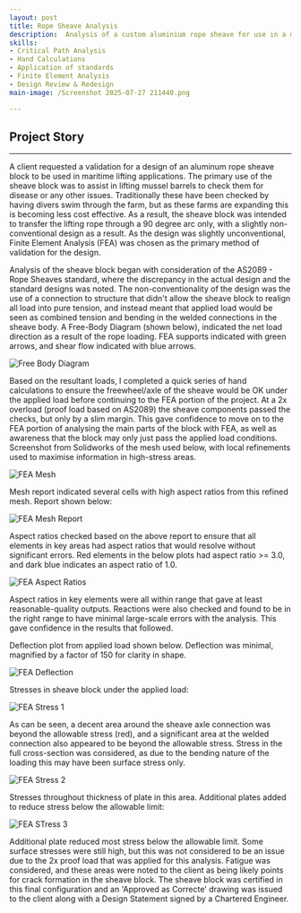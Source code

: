 ```yaml
---
layout: post
title: Rope Sheave Analysis
description:  Analysis of a custom aluminium rope sheave for use in a maritime environment to complete lifting procedures. Design signed of by CPEng.
skills: 
- Critical Path Analysis
- Hand Calculations
- Application of standards
- Finite Element Analysis
- Design Review & Redesign
main-image: /Screenshot 2025-07-27 211440.png

---
```


## Project Story

---

A client requested a validation for a design of an aluminum rope sheave block to be used in maritime lifting applications. The primary use of the sheave block was to assist in lifting mussel barrels to check them for disease or any other issues. Traditionally these have been checked by having divers swim through the farm, but as these farms are expanding this is becoming less cost effective. As a result, the sheave block was intended to transfer the lifting rope through a 90 degree arc only, with a slightly non-conventional design as a result. As the design was slightly unconventional, Finite Element Analysis (FEA) was chosen as the primary method of validation for the design.

Analysis of the sheave block began with consideration of the AS2089 - Rope Sheaves standard, where the discrepancy in the actual design and the standard designs was noted. The non-conventionality of the design was the use of a connection to structure that didn't allow the sheave block to realign all load into pure tension, and instead meant that applied load would be seen as combined tension and bending in the welded connections in the sheave body. A Free-Body Diagram (shown below), indicated the net load direction as a result of the rope loading. FEA supports indicated with green arrows, and shear flow indicated with blue arrows.

![Free Body Diagram](/_projects/Rope-Sheave-Analysis/Screenshot%202025-07-28%20151752.png)

Based on the resultant loads, I completed a quick series of hand calculations to ensure the freewheel/axle of the sheave would be OK under the applied load before continuing to the FEA portion of the project. At a 2x overload (proof load based on AS2089) the sheave components passed the checks, but only by a slim margin. This gave confidence to move on to the FEA portion of analysing the main parts of the block with FEA, as well as awareness that the block may only just pass the applied load conditions. Screenshot from Solidworks of the mesh used below, with local refinements used to maximise information in high-stress areas.

![FEA Mesh](/_projects/Rope-Sheave-Analysis/Screenshot%202025-07-28%20153227.png)

Mesh report indicated several cells with high aspect ratios from this refined mesh. Report shown below:

![FEA Mesh Report](/_projects/Rope-Sheave-Analysis/Screenshot%202025-07-28%20153448.png)

Aspect ratios checked based on the above report to ensure that all elements in key areas had aspect ratios that would resolve without significant errors. Red elements in the below plots had aspect ratio >= 3.0, and dark blue indicates an aspect ratio of 1.0.

![FEA Aspect Ratios](/_projects/Rope-Sheave-Analysis/Screenshot%202025-07-28%20153722.png)

Aspect ratios in key elements were all within range that gave at least reasonable-quality outputs. Reactions were also checked and found to be in the right range to have minimal large-scale errors with the analysis. This gave confidence in the results that followed.

Deflection plot from applied load shown below. Deflection was minimal, magnified by a factor of 150 for clarity in shape. 

![FEA Deflection](/_projects/Rope-Sheave-Analysis/Screenshot%202025-07-28%20164313.png)

Stresses in sheave block under the applied load:

![FEA Stress 1](/_projects/Rope-Sheave-Analysis/Screenshot%202025-07-27%20211440.png)

As can be seen, a decent area around the sheave axle connection was beyond the allowable stress (red), and a significant area at the welded connection also appeared to be beyond the allowable stress. Stress in the full cross-section was considered, as due to the bending nature of the loading this may have been surface stress only.

![FEA Stress 2](/_projects/Rope-Sheave-Analysis/Screenshot%202025-07-28%20164809.png)

Stresses throughout thickness of plate in this area. Additional plates added to reduce stress below the allowable limit:

![FEA STress 3](/_projects/Rope-Sheave-Analysis/Screenshot%202025-07-28%20164936.png)

Additional plate reduced most stress below the allowable limit. Some surface stresses were still high, but this was not considered to be an issue due to the 2x proof load that was applied for this analysis. Fatigue was considered, and these areas were noted to the client as being likely points for crack formation in the sheave block. The sheave block was certified in this final configuration and an 'Approved as Correcte' drawing was issued to the client along with a Design Statement signed by a Chartered Engineer.

